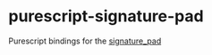 # purescript-signature-pad
Purescript bindings for the [signature_pad](https://github.com/szimek/signature_pad)
